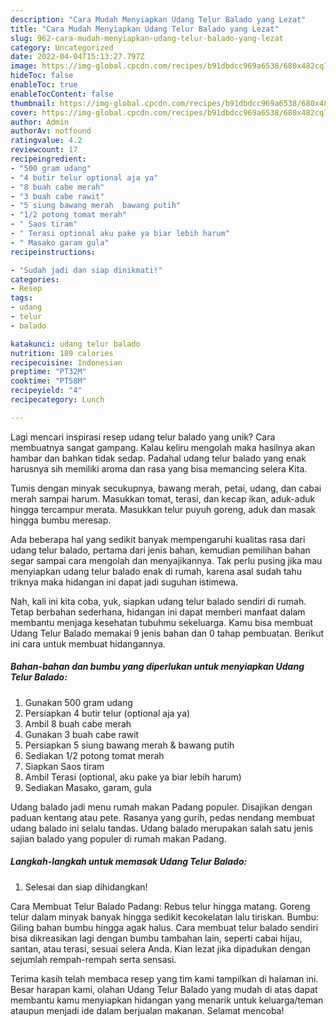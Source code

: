 ```yaml
---
description: "Cara Mudah Menyiapkan Udang Telur Balado yang Lezat"
title: "Cara Mudah Menyiapkan Udang Telur Balado yang Lezat"
slug: 962-cara-mudah-menyiapkan-udang-telur-balado-yang-lezat
category: Uncategorized
date: 2022-04-04T15:13:27.797Z
image: https://img-global.cpcdn.com/recipes/b91dbdcc969a6538/680x482cq70/udang-telur-balado-foto-resep-utama.jpg
hideToc: false
enableToc: true
enableTocContent: false
thumbnail: https://img-global.cpcdn.com/recipes/b91dbdcc969a6538/680x482cq70/udang-telur-balado-foto-resep-utama.jpg
cover: https://img-global.cpcdn.com/recipes/b91dbdcc969a6538/680x482cq70/udang-telur-balado-foto-resep-utama.jpg
author: Admin
authorAv: notfound
ratingvalue: 4.2
reviewcount: 17
recipeingredient:
- "500 gram udang"
- "4 butir telur optional aja ya"
- "8 buah cabe merah"
- "3 buah cabe rawit"
- "5 siung bawang merah  bawang putih"
- "1/2 potong tomat merah"
- " Saos tiram"
- " Terasi optional aku pake ya biar lebih harum"
- " Masako garam gula"
recipeinstructions:

- "Sudah jadi dan siap dinikmati!"
categories:
- Resep
tags:
- udang
- telur
- balado

katakunci: udang telur balado 
nutrition: 189 calories
recipecuisine: Indonesian
preptime: "PT32M"
cooktime: "PT58M"
recipeyield: "4"
recipecategory: Lunch

---
```





Lagi mencari inspirasi resep udang telur balado yang unik? Cara membuatnya sangat gampang. Kalau keliru mengolah maka hasilnya akan hambar dan bahkan tidak sedap. Padahal udang telur balado yang enak harusnya sih memiliki aroma dan rasa yang bisa memancing selera Kita.





Tumis dengan minyak secukupnya, bawang merah, petai, udang, dan cabai merah sampai harum. Masukkan tomat, terasi, dan kecap ikan, aduk-aduk hingga tercampur merata. Masukkan telur puyuh goreng, aduk dan masak hingga bumbu meresap.

Ada beberapa hal yang sedikit banyak mempengaruhi kualitas rasa dari udang telur balado, pertama dari jenis bahan, kemudian pemilihan bahan segar sampai cara mengolah dan menyajikannya. Tak perlu pusing jika mau menyiapkan udang telur balado enak di rumah, karena asal sudah tahu triknya maka hidangan ini dapat jadi suguhan istimewa.






Nah, kali ini kita coba, yuk, siapkan udang telur balado sendiri di rumah. Tetap berbahan sederhana, hidangan ini dapat memberi manfaat dalam membantu menjaga kesehatan tubuhmu sekeluarga. Kamu bisa membuat Udang Telur Balado memakai 9 jenis bahan dan 0 tahap pembuatan. Berikut ini cara untuk membuat hidangannya.

<!--inarticleads1-->

##### Bahan-bahan dan bumbu yang diperlukan untuk menyiapkan Udang Telur Balado:

1. Gunakan 500 gram udang
1. Persiapkan 4 butir telur (optional aja ya)
1. Ambil 8 buah cabe merah
1. Gunakan 3 buah cabe rawit
1. Persiapkan 5 siung bawang merah &amp; bawang putih
1. Sediakan 1/2 potong tomat merah
1. Siapkan  Saos tiram
1. Ambil  Terasi (optional, aku pake ya biar lebih harum)
1. Sediakan  Masako, garam, gula


Udang balado jadi menu rumah makan Padang populer. Disajikan dengan paduan kentang atau pete. Rasanya yang gurih, pedas nendang membuat udang balado ini selalu tandas. Udang balado merupakan salah satu jenis sajian balado yang populer di rumah makan Padang. 

<!--inarticleads2-->

##### Langkah-langkah untuk memasak Udang Telur Balado:


1. Selesai dan siap dihidangkan!

Cara Membuat Telur Balado Padang: Rebus telur hingga matang. Goreng telur dalam minyak banyak hingga sedikit kecokelatan lalu tiriskan. Bumbu: Giling bahan bumbu hingga agak halus. Cara membuat telur balado sendiri bisa dikreasikan lagi dengan bumbu tambahan lain, seperti cabai hijau, santan, atau terasi, sesuai selera Anda. Kian lezat jika dipadukan dengan sejumlah rempah-rempah serta sensasi. 

Terima kasih telah membaca resep yang tim kami tampilkan di halaman ini. Besar harapan kami, olahan Udang Telur Balado yang mudah di atas dapat membantu kamu menyiapkan hidangan yang menarik untuk keluarga/teman ataupun menjadi ide dalam berjualan makanan. Selamat mencoba!
